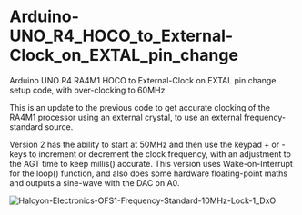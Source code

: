 # Arduino-UNO_R4_HOCO_to_External-Clock_on_EXTAL_pin_change
Arduino UNO R4 RA4M1 HOCO to External-Clock on EXTAL pin change setup code, with over-clocking to 60MHz

This is an update to the previous code to get accurate clocking of the RA4M1 processor  using an external crystal, to use an external frequency-standard source.

Version 2 has the ability to start at 50MHz and then use the keypad + or - keys to increment or decrement the clock frequency, with an adjustment to the AGT time to keep millis() accurate. This version uses Wake-on-Interrupt for the loop() function, and also does some hardware floating-point maths and outputs a sine-wave with the DAC on A0.


![Halcyon-Electronics-OFS1-Frequency-Standard-10MHz-Lock-1_DxO](https://github.com/TriodeGirl/Arduino-UNO_R4_HOCO_to_External-Clock_on_EXTAL_pin_change/assets/139503623/26268804-e499-4f0e-8f62-81c4bc64ee68)
